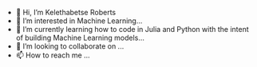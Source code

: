 - 👋 Hi, I’m Kelethabetse Roberts
- 👀 I’m interested in Machine Learning...
- 🌱 I’m currently learning how to code in Julia and Python with the intent of building Machine Learning models...
- 💞️ I’m looking to collaborate on ...
- 📫 How to reach me ...

<!---
KeleRoberts/KeleRoberts is a ✨ special ✨ repository because its `README.md` (this file) appears on your GitHub profile.
You can click the Preview link to take a look at your changes.
--->
